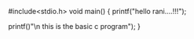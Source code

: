 #include<stdio.h>
void main()
{
printf("hello rani....!!!");

printf()"\n this is the basic c program");
}

